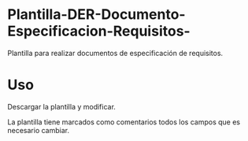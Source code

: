 # Plantilla-DER-Documento-Especificacion-Requisitos-
Plantilla para realizar documentos de especificación de requisitos.

# Uso
Descargar la plantilla y modificar.

La plantilla tiene marcados como comentarios todos los campos que es necesario cambiar.
